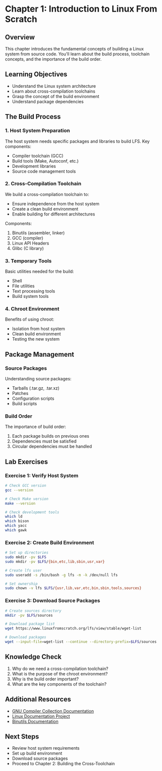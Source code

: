 # Chapter 1: Introduction to Linux From Scratch

## Overview
This chapter introduces the fundamental concepts of building a Linux system from source code. You'll learn about the build process, toolchain concepts, and the importance of the build order.

## Learning Objectives
- Understand the Linux system architecture
- Learn about cross-compilation toolchains
- Grasp the concept of the build environment
- Understand package dependencies

## The Build Process

### 1. Host System Preparation
The host system needs specific packages and libraries to build LFS. Key components:
- Compiler toolchain (GCC)
- Build tools (Make, Autoconf, etc.)
- Development libraries
- Source code management tools

### 2. Cross-Compilation Toolchain
We build a cross-compilation toolchain to:
- Ensure independence from the host system
- Create a clean build environment
- Enable building for different architectures

Components:
1. Binutils (assembler, linker)
2. GCC (compiler)
3. Linux API Headers
4. Glibc (C library)

### 3. Temporary Tools
Basic utilities needed for the build:
- Shell
- File utilities
- Text processing tools
- Build system tools

### 4. Chroot Environment
Benefits of using chroot:
- Isolation from host system
- Clean build environment
- Testing the new system

## Package Management

### Source Packages
Understanding source packages:
- Tarballs (.tar.gz, .tar.xz)
- Patches
- Configuration scripts
- Build scripts

### Build Order
The importance of build order:
1. Each package builds on previous ones
2. Dependencies must be satisfied
3. Circular dependencies must be handled

## Lab Exercises

### Exercise 1: Verify Host System
```bash
# Check GCC version
gcc --version

# Check Make version
make --version

# Check development tools
which ld
which bison
which yacc
which gawk
```

### Exercise 2: Create Build Environment
```bash
# Set up directories
sudo mkdir -pv $LFS
sudo mkdir -pv $LFS/{bin,etc,lib,sbin,usr,var}

# Create lfs user
sudo useradd -s /bin/bash -g lfs -m -k /dev/null lfs

# Set ownership
sudo chown -v lfs $LFS/{usr,lib,var,etc,bin,sbin,tools,sources}
```

### Exercise 3: Download Source Packages
```bash
# Create sources directory
mkdir -pv $LFS/sources

# Download package list
wget https://www.linuxfromscratch.org/lfs/view/stable/wget-list

# Download packages
wget --input-file=wget-list --continue --directory-prefix=$LFS/sources
```

## Knowledge Check
1. Why do we need a cross-compilation toolchain?
2. What is the purpose of the chroot environment?
3. Why is the build order important?
4. What are the key components of the toolchain?

## Additional Resources
- [GNU Compiler Collection Documentation](https://gcc.gnu.org/onlinedocs/)
- [Linux Documentation Project](https://tldp.org/)
- [Binutils Documentation](https://sourceware.org/binutils/docs/)

## Next Steps
- Review host system requirements
- Set up build environment
- Download source packages
- Proceed to Chapter 2: Building the Cross-Toolchain
